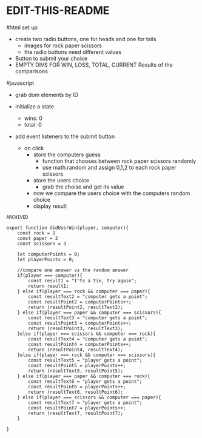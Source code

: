 # EDIT-THIS-README


#html set up 
- create two radio buttons, one for heads and one for tails 
    - images for rock paper scissors
    - the radio buttons need different values 
- Button to submit your choice
- EMPTY DIVS FOR WIN, LOSS, TOTAL, CURRENT Results of the comparisons

 #javascript
 - grab dom elements by ID
 - initialize a state 
    - wins: 0
    - total: 0

- add event listeners to the submit button 
    - on click
        - store the computers guess
            - function that chooses between rock paper scissors randomly
            - use math.random and assign 0,1,2 to each rock paper scissors
        - store the users choice 
            - grab the choise and get its value 
        - now we compare the users choice with the computers random choice
        - display result 


```
ARCHIVED 

export function didUserWin(player, computer){
    const rock = 1
    const paper = 2
    const scissors = 3

    let computerPoints = 0;
    let playerPoints = 0;

    //compare one answer vs the random answer
    if(player === computer){
        const result1 = "I'ts a tie, try again";
        return result1;
    } else if(player === rock && computer === paper){
        const resultText2 = "computer gets a point";
        const resultPoint2 = computerPoints++;
        return (resultPoint2, resultText2);
    } else if(player === paper && computer === scissors){
        const resultText3 = "computer gets a point";
        const resultPoint3 = computerPoints++;
        return (resultPoint3, resultText3);
    }else if(player === scissors && computer === rock){
        const resultText4 = "computer gets a point";
        const resultPoint4 = computerPoints++;
        return (resultPoint4, resultText4);
    }else if(player === rock && computer === scissors){
        const resultText5 = "player gets a point";
        const resultPoint5 = playerPoints++;
        return (resultText5, resultPoint5);
    } else if(player === paper && computer === rock){
        const resultText6 = "player gets a point";
        const resultPoint6 = playerPoints++;
        return (resultText6, resultPoint6);
    } else if(player === scissors && computer === paper){
        const resultText7 = "player gets a point";
        const resultPoint7 = playerPoints++;
        return (resultText7, resultPoint7);
    }

}
```
